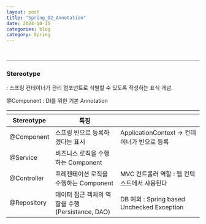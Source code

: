 ```yaml
---
layout: post
title: "Spring_02_Annotation"
date: 2024-10-15
categories: blog
category: Spring
---
```


<br>

---

### Stereotype
: 스프링 컨테이너가 관리 컴포넌트로 식별할 수 있도록 작성하는 표식 개념. <br>

@Component : DI를 위한 기본 Annotation <br>

<table>
    <thead>
        <tr>
            <th></th><th></th><th></th>
        </tr>
        <tr>
            <th>Stereotype</th>
            <th>특징</th>
            <th></th>
        </tr>
    </thead>
    <tbody>
        <tr>
            <td>@Component</td>
            <td>스프링 빈으로 등록하겠다는 표시</td>
            <td>ApplicationContext -> 컨테이너가 빈으로 등록</td>
        </tr>
        <tr>
            <td>@Service</td>
            <td>비즈니스 로직을 수행하는 Component</td>
            <td></td>
        </tr>
        <tr>
            <td>@Controller</td>
            <td>프레젠테이션 로직을 수행하는 Component</td>
            <td>MVC 컨트롤러 역할 : 웹 컨텍스트에서 사용된다</td>
        </tr>
        <tr>
            <td>@Repository</td>
            <td>데이터 접근 객체의 역할을 수행<br>(Persistance, DAO)</td>
            <td>DB 예외 : Spring based Unchecked Exception</td>
        </tr>
    </tbody>
    <thead>
        <tr>
            <th></th><th></th><th></th>
        </tr>
    </thead>
</table>


### 
